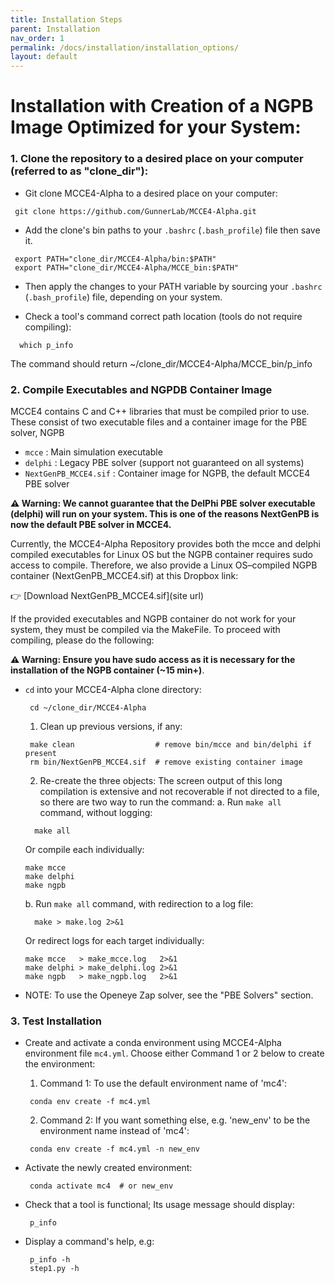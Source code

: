 ```yaml
---
title: Installation Steps
parent: Installation
nav_order: 1
permalink: /docs/installation/installation_options/
layout: default
---
```


# Installation with Creation of a NGPB Image Optimized for your System:

### 1. Clone the repository to a desired place on your computer (referred to as "clone_dir"):
  * Git clone MCCE4-Alpha to a desired place on your computer:
  ```
   git clone https://github.com/GunnerLab/MCCE4-Alpha.git
  ```
 
  * Add the clone's bin paths to your `.bashrc` (`.bash_profile`) file then save it.
  ```
   export PATH="clone_dir/MCCE4-Alpha/bin:$PATH"
   export PATH="clone_dir/MCCE4-Alpha/MCCE_bin:$PATH"
  ```

  * Then apply the changes to your PATH variable by sourcing your `.bashrc` (`.bash_profile`) file, depending on your system.

  * Check a tool's command correct path location (tools do not require compiling):
  ```
    which p_info
  ```
  The command should return ~/clone_dir/MCCE4-Alpha/MCCE_bin/p_info




### 2. Compile Executables and NGPDB Container Image
MCCE4 contains C and C++ libraries that must be compiled prior to use. These consist of two executable files and a container image for the PBE solver, NGPB
- `mcce`                  : Main simulation executable
- `delphi`                : Legacy PBE solver (support not guaranteed on all systems)
- `NextGenPB_MCCE4.sif`   : Container image for NGPB, the default MCCE4 PBE solver

**⚠️ Warning: We cannot guarantee that the DelPhi PBE solver executable (delphi) will run on your system. This is one of the reasons NextGenPB is now the default PBE solver in MCCE4.**

Currently, the MCCE4-Alpha Repository provides both the mcce and delphi compiled executables for Linux OS but the NGPB container requires sudo access to compile. Therefore, we also provide a Linux OS–compiled NGPB container (NextGenPB_MCCE4.sif) at this Dropbox link:

👉 [Download NextGenPB_MCCE4.sif](site url)

If the provided executables and NGPB container do not work for your system, they must be compiled via the MakeFile.
To proceed with compiling, please do the following:

**⚠️ Warning: Ensure you have sudo access as it is necessary for the installation of the NGPB container (~15 min+)**.
  * `cd` into your MCCE4-Alpha clone directory:
    ```
     cd ~/clone_dir/MCCE4-Alpha
    ```
    
    1. Clean up previous versions, if any:
    ```
     make clean                  # remove bin/mcce and bin/delphi if present
     rm bin/NextGenPB_MCCE4.sif  # remove existing container image
    ```
    
    2. Re-create the three objects:
      The screen output of this long compilation is extensive and not recoverable if not directed to a file, so there are two way to run the command:
      a. Run `make all` command, without logging:
      ```
        make all
      ```
      Or compile each individually:
      ```
      make mcce
      make delphi
      make ngpb
      ```

      b. Run `make all` command, with redirection to a log file:
      ```
        make > make.log 2>&1
      ```
      Or redirect logs for each target individually:
    ```
    make mcce   > make_mcce.log   2>&1
    make delphi > make_delphi.log 2>&1
    make ngpb   > make_ngpb.log   2>&1
    ```

  * NOTE: To use the Openeye Zap solver, see the "PBE Solvers" section.

### 3. Test Installation
  * Create and activate a conda environment using MCCE4-Alpha environment file `mc4.yml`. Choose either Command 1 or 2 below to create the environment:
    1. Command 1: To use the default environment name of 'mc4':
    ```
     conda env create -f mc4.yml
    ```
    2. Command 2: If you want something else, e.g. 'new_env' to be the environment name instead of 'mc4':
    ```
     conda env create -f mc4.yml -n new_env
    ```

  * Activate the newly created environment:
    ```
     conda activate mc4  # or new_env
    ```

  * Check that a tool is functional; Its usage message should display:
    ```
     p_info
    ```

  * Display a command's help, e.g:
    ```
     p_info -h
     step1.py -h
    ```
